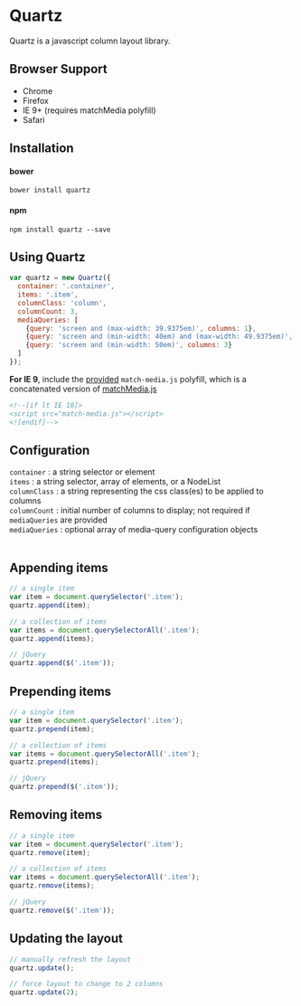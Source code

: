 # Quartz
Quartz is a javascript column layout library.

## Browser Support
- Chrome
- Firefox
- IE 9+ (requires matchMedia polyfill)
- Safari

## Installation
#### bower
```
bower install quartz
```
#### npm
```
npm install quartz --save
```

## Using Quartz
```javascript
var quartz = new Quartz({
  container: '.container',
  items: '.item',
  columnClass: 'column',
  columnCount: 3,
  mediaQueries: [
    {query: 'screen and (max-width: 39.9375em)', columns: 1},
    {query: 'screen and (min-width: 40em) and (max-width: 49.9375em)', columns: 2},
    {query: 'screen and (min-width: 50em)', columns: 3}
  ]
});
```
**For IE 9**, include the [provided](https://github.com/r-park/quartz/tree/master/dist) `match-media.js` polyfill, which is a concatenated version of [matchMedia.js](https://github.com/paulirish/matchMedia.js)
```html
<!--[if lt IE 10]>
<script src="match-media.js"></script>
<![endif]-->
```

## Configuration
`container` : a string selector or element<br>
`items` : a string selector, array of elements, or a NodeList<br>
`columnClass` : a string representing the css class(es) to be applied to columns<br>
`columnCount` : initial number of columns to display; not required if `mediaQueries` are provided<br>
`mediaQueries` : optional array of media-query configuration objects<br><br>

## Appending items
```javascript
// a single item
var item = document.querySelector('.item');
quartz.append(item);

// a collection of items
var items = document.querySelectorAll('.item');
quartz.append(items);

// jQuery
quartz.append($('.item'));
```

## Prepending items
```javascript
// a single item
var item = document.querySelector('.item');
quartz.prepend(item);

// a collection of items
var items = document.querySelectorAll('.item');
quartz.prepend(items);

// jQuery
quartz.prepend($('.item'));
```

## Removing items
```javascript
// a single item
var item = document.querySelector('.item');
quartz.remove(item);

// a collection of items
var items = document.querySelectorAll('.item');
quartz.remove(items);

// jQuery
quartz.remove($('.item'));
```

## Updating the layout
```javascript
// manually refresh the layout
quartz.update();

// force layout to change to 2 columns
quartz.update(2);
```
